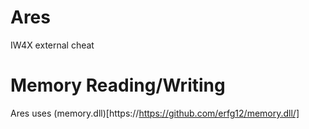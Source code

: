 # Ares
IW4X external cheat

# Memory Reading/Writing
Ares uses (memory.dll)[https://https://github.com/erfg12/memory.dll/]
